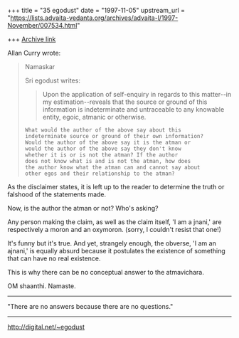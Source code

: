 +++
title = "35 egodust"
date = "1997-11-05"
upstream_url = "https://lists.advaita-vedanta.org/archives/advaita-l/1997-November/007534.html"

+++
[Archive link](https://lists.advaita-vedanta.org/archives/advaita-l/1997-November/007534.html)

Allan Curry wrote:
> Namaskar
>
> Sri egodust writes:
>
> >Upon the application of self-enquiry in regards to this matter--in
> >my estimation--reveals that the source or ground of this information
> >is indeterminate and untraceable to any knowable entity, egoic, atmanic
> >or otherwise.
> >
>
>     What would the author of the above say about this
>     indeterminate source or ground of their own information?
>     Would the author of the above say it is the atman or
>     would the author of the above say they don't know
>     whether it is or is not the atman? If the author
>     does not know what is and is not the atman, how does
>     the author know what the atman can and cannot say about
>     other egos and their relationship to the atman?
>

As the disclaimer states, it is left up to the reader to determine
the truth or falshood of the statements made.

Now, is the author the atman or not?  Who's asking?

Any person making the claim, as well as the claim itself,
'I am a jnani,' are respectively a moron and an oxymoron.
(sorry, I couldn't resist that one!)

It's funny but it's true.  And yet, strangely enough, the obverse,
'I am an ajnani,' is equally absurd because it postulates the
existence of something that can have no real existence.

This is why there can be no conceptual answer to the atmavichara.

OM shaanthi.  Namaste.

_______________________

"There are no answers
       because
there are no questions."
_______________________

http://digital.net/~egodust


